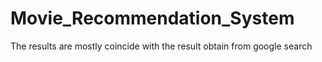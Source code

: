 # Movie_Recommendation_System
The results are mostly coincide with the result obtain from google search
